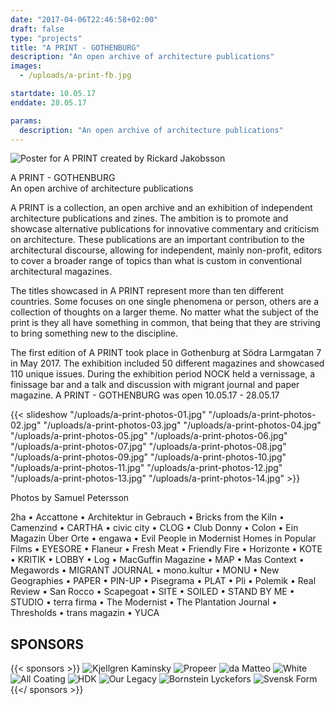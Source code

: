```yaml
---
date: "2017-04-06T22:46:58+02:00"
draft: false
type: "projects"
title: "A PRINT - GOTHENBURG"
description: "An open archive of architecture publications"
images:
  - /uploads/a-print-fb.jpg

startdate: 10.05.17
enddate: 28.05.17

params:
  description: "An open archive of architecture publications"
---
```


![Poster for A PRINT created by Rickard Jakobsson](/uploads/a-print.jpg)

A PRINT - GOTHENBURG  
An open archive of architecture publications

A PRINT is a collection, an open archive and an exhibition of independent architecture publications and zines. The ambition is to promote and showcase alternative publications for innovative commentary and criticism on architecture. These publications are an important contribution to the architectural discourse, allowing for independent, mainly non-profit, editors to cover a broader range of topics than what is custom in conventional architectural magazines.

<!--more-->
The titles showcased in A PRINT represent more than ten different countries. Some focuses on one single phenomena or person, others are a collection of thoughts on a larger theme. No matter what the subject of the print is they all have something in common, that being that they are striving to bring something new to the discipline.

The first edition of A PRINT took place in Gothenburg at Södra Larmgatan 7 in May 2017. The exhibition included 50 different magazines and showcased 110 unique issues. During the exhibition period NOCK held a vernissage, a finissage bar and a talk and discussion with migrant journal and paper magazine.
A PRINT - GOTHENBURG was open 10.05.17 - 28.05.17

{{< slideshow "/uploads/a-print-photos-01.jpg" "/uploads/a-print-photos-02.jpg" "/uploads/a-print-photos-03.jpg" "/uploads/a-print-photos-04.jpg" "/uploads/a-print-photos-05.jpg" "/uploads/a-print-photos-06.jpg" "/uploads/a-print-photos-07.jpg" "/uploads/a-print-photos-08.jpg" "/uploads/a-print-photos-09.jpg" "/uploads/a-print-photos-10.jpg" "/uploads/a-print-photos-11.jpg" "/uploads/a-print-photos-12.jpg" "/uploads/a-print-photos-13.jpg" "/uploads/a-print-photos-14.jpg" >}}

Photos by Samuel Petersson

2ha • Accattone • Architektur in Gebrauch • Bricks from the Kiln • Camenzind • CARTHA • civic city • CLOG • Club Donny • Colon • Ein Magazin Über Orte • engawa • Evil People in Modernist Homes in Popular Films • EYESORE • Flaneur • Fresh Meat • Friendly Fire • Horizonte • KOTE • KRITIK • LOBBY • Log • MacGuffin Magazine • MAP • Mas Context • Megawords • MIGRANT JOURNAL • mono.kultur • MONU • New Geographies • PAPER • PIN-UP • Pisegrama • PLAT • Pli • Polemik • Real Review • San Rocco • Scapegoat • SITE • SOILED • STAND BY ME • STUDIO • terra firma • The Modernist • The Plantation Journal • Thresholds • trans magazin • YUCA

## SPONSORS
{{< sponsors >}}
![Kjellgren Kaminsky](/uploads/sponsorer/kjellgren-kaminsky.png)
![Propeer](/uploads/sponsorer/propeer.png)
![da Matteo](/uploads/sponsorer/da-matteo.png)
![White](/uploads/sponsorer/white.png)
![All Coating](/uploads/sponsorer/all-coating.png)
![HDK](/uploads/sponsorer/hdk.png)
![Our Legacy](/uploads/sponsorer/our-legacy.png)
![Bornstein Lyckefors](/uploads/sponsorer/bornstein-lyckefors.png)
![Svensk Form](/uploads/sponsorer/svensk-form.png)
{{</ sponsors >}}
